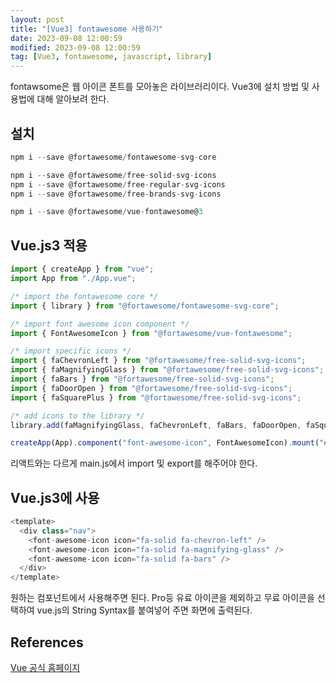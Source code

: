 ```yaml
---
layout: post
title: "[Vue3] fontawesome 사용하기"
date: 2023-09-08 12:00:59
modified: 2023-09-08 12:00:59
tag: [Vue3, fontawesome, javascript, library]
---
```


fontawsome은 웹 아이콘 폰트를 모아놓은 라이브러리이다. Vue3에 설치 방법 및 사용법에 대해 알아보려 한다.

## 설치

```javascript
npm i --save @fortawesome/fontawesome-svg-core

npm i --save @fortawesome/free-solid-svg-icons
npm i --save @fortawesome/free-regular-svg-icons
npm i --save @fortawesome/free-brands-svg-icons

npm i --save @fortawesome/vue-fontawesome@3
```

## Vue.js3 적용

```javascript
import { createApp } from "vue";
import App from "./App.vue";

/* import the fontawesome core */
import { library } from "@fortawesome/fontawesome-svg-core";

/* import font awesome icon component */
import { FontAwesomeIcon } from "@fortawesome/vue-fontawesome";

/* import specific icons */
import { faChevronLeft } from "@fortawesome/free-solid-svg-icons";
import { faMagnifyingGlass } from "@fortawesome/free-solid-svg-icons";
import { faBars } from "@fortawesome/free-solid-svg-icons";
import { faDoorOpen } from "@fortawesome/free-solid-svg-icons";
import { faSquarePlus } from "@fortawesome/free-solid-svg-icons";

/* add icons to the library */
library.add(faMagnifyingGlass, faChevronLeft, faBars, faDoorOpen, faSquarePlus);

createApp(App).component("font-awesome-icon", FontAwesomeIcon).mount("#app");
```

리액트와는 다르게 main.js에서 import 및 export를 해주어야 한다.

## Vue.js3에 사용

```javascript
<template>
  <div class="nav">
    <font-awesome-icon icon="fa-solid fa-chevron-left" />
    <font-awesome-icon icon="fa-solid fa-magnifying-glass" />
    <font-awesome-icon icon="fa-solid fa-bars" />
  </div>
</template>
```

원하는 컴포넌트에서 사용해주면 된다. Pro등 유료 아이콘을 제외하고 무료 아이콘을 선택하여 vue.js의 String Syntax를 붙여넣어 주면 화면에 출력된다.

## References

[Vue 공식 홈페이지](https://fontawesome.com/docs/web/use-with/vue/)
